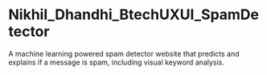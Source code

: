 # Nikhil_Dhandhi_BtechUXUI_SpamDetector
A machine learning powered spam detector website that predicts and explains if a message is spam, including visual keyword analysis.
